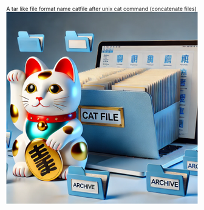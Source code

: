 A tar like file format name catfile after unix cat command (concatenate files)
![](logo.png?raw=true)
